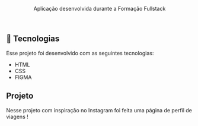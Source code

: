 <p align="center">
Aplicação desenvolvida durante a Formação Fullstack
</p>
<br>

## 🚀 Tecnologias

Esse projeto foi desenvolvido com as seguintes tecnologias:

- HTML
- CSS
- FIGMA

## Projeto

Nesse projeto com inspiração no Instagram foi feita uma página de perfil de viagens !
